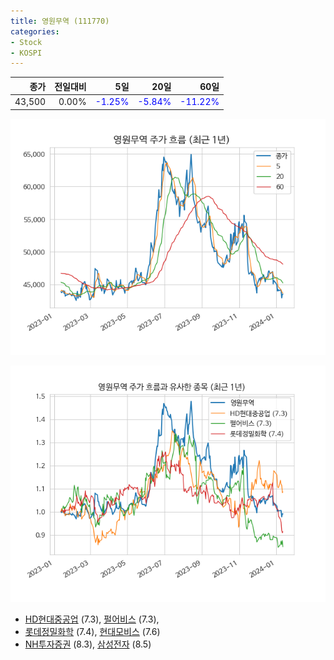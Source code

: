 ```yaml
---
title: 영원무역 (111770)
categories:
- Stock
- KOSPI
---
```


|종가|전일대비|5일|20일|60일|
|---:|-------:|--:|---:|---:|
|43,500|0.00%|<span style="color: blue">-1.25%</span>|<span style="color: blue">-5.84%</span>|<span style="color: blue">-11.22%</span>|


<!-- more -->

![111770](/assets/images/stock/111770.png)

![111770](/assets/images/stock/111770_sim.png)

- [HD현대중공업](/329180/) (7.3), [펄어비스](/263750/) (7.3),
- [롯데정밀화학](/004000/) (7.4), [현대모비스](/012330/) (7.6)
- [NH투자증권](/005940/) (8.3), [삼성전자](/005930/) (8.5)